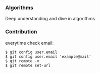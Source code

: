 ### Algorithms

Deep understanding and dive in algorithms

### Contribution
everytime check email:
```
$ git config user.email
$ git config user.email 'example@mail'
$ git remote -v
$ git remote set-url
```